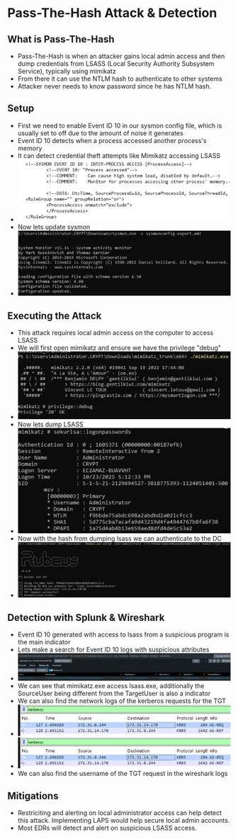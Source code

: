 # Pass-The-Hash Attack & Detection 

## What is Pass-The-Hash
- Pass-The-Hash is when an attacker gains local admin access and then dump credentials from LSASS (Local Security Authority Subsystem Service), typically using mimikatz
- From there it can use the NTLM hash to authenticate to other systems
- Attacker never needs to know password since he has NTLM hash.

## Setup 
- First we need to enable Event ID 10 in our sysmon config file, which is usually set to off due to the amount of noise it generates
- Event ID 10 detects when a process accessed another process's memory
- It can detect credential theft attempts like Mimikatz accessing LSASS
- ![enable 10](https://github.com/AlexMc889/Portfolio/blob/main/Active%20Directory%20Attack%20%26%20Defense/Images/pass%20the%20hash/sysmonconfig%20for%20event%20ID%2010.png)
- Now lets update sysmon
- ![update sysmon](https://github.com/AlexMc889/Portfolio/blob/main/Active%20Directory%20Attack%20%26%20Defense/Images/pass%20the%20hash/sysmon%20-c%20update.png)

## Executing the Attack 
- This attack requires local admin access on the computer to access LSASS
- We will first open mimikatz and ensure we have the privilege "debug"
- ![privilege debug](https://github.com/AlexMc889/Portfolio/blob/main/Active%20Directory%20Attack%20%26%20Defense/Images/pass%20the%20hash/privilege%20debu%20mimikatz.png)
- Now lets dump LSASS
- ![dump lsass](https://github.com/AlexMc889/Portfolio/blob/main/Active%20Directory%20Attack%20%26%20Defense/Images/pass%20the%20hash/get%20logonpassswords.png)
- Now with the hash from dumping lsass we can authenticate to the DC
- ![generate tgt](https://github.com/AlexMc889/Portfolio/blob/main/Active%20Directory%20Attack%20%26%20Defense/Images/pass%20the%20hash/ask%20tgt.png)

## Detection with Splunk & Wireshark
- Event ID 10 generated with access to lsass from a suspicious program is the main indicator
- Lets make a search for Event ID 10 logs with suspicious attributes
- ![event id 10 splunk](https://github.com/AlexMc889/Portfolio/blob/main/Active%20Directory%20Attack%20%26%20Defense/Images/pass%20the%20hash/10%20lsass%20access.png)
- We can see that mimikatz.exe access lsass.exe, additionally the SourceUser being different from the TargetUser is also a indicator
- We can also find the network logs of the kerberos requests for the TGT
- ![wireshark](https://github.com/AlexMc889/Portfolio/blob/main/Active%20Directory%20Attack%20%26%20Defense/Images/pass%20the%20hash/Kerbos%20request.png)
- ![username of tgt request](https://github.com/AlexMc889/Portfolio/blob/main/Active%20Directory%20Attack%20%26%20Defense/Images/pass%20the%20hash/Kerbos%20request.png)
- We can also find the username of the TGT request in the wireshark logs

## Mitigations
- Restriciting and alerting on local administrator access can help detect this attack. Implementing LAPS would help secure local admin accounts.
- Most EDRs will detect and alert on suspicious LSASS access.

